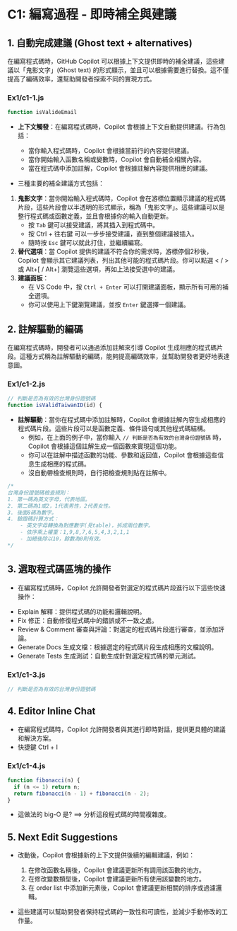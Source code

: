# C1: 編寫過程 - 即時補全與建議

## 1. 自動完成建議 (Ghost text + alternatives)

在編寫程式碼時，GitHub Copilot 可以根據上下文提供即時的補全建議，這些建議以「鬼影文字」(Ghost text) 的形式顯示，並且可以根據需要進行替換。這不僅提高了編碼效率，還幫助開發者探索不同的實現方式。

### Ex1/c1-1.js
```javascript
function isValideEmail 
```

* **上下文觸發**：在編寫程式碼時，Copilot 會根據上下文自動提供建議。行為包括：
   - 當你輸入程式碼時，Copilot 會根據當前行的內容提供建議。
   - 當你開始輸入函數名稱或變數時，Copilot 會自動補全相關內容。
   - 當在程式碼中添加註解，Copilot 會根據註解內容提供相應的建議。


* 三種主要的補全建議方式包括：
1. **鬼影文字**：當你開始輸入程式碼時，Copilot 會在游標位置顯示建議的程式碼片段，這些片段會以半透明的形式顯示，稱為「鬼影文字」。這些建議可以是整行程式碼或函數定義，並且會根據你的輸入自動更新。
    - 按 `Tab` 鍵可以接受建議，將其插入到程式碼中。
    - 按 Ctrl + 往右鍵 可以一步步接受建議，直到整個建議被插入。
    - 隨時按 `Esc` 鍵可以就此打住，並繼續編寫。
2. **替代選項**：當 Copilot 提供的建議不符合你的需求時，游標停個2秒後，Copilot 會顯示其它建議列表，列出其他可能的程式碼片段。你可以點選 < / > 或 Alt+[ / Alt+] 瀏覽這些選項，再如上法接受選中的建議。
3. **建議面板**：
    - 在 VS Code 中，按 `Ctrl + Enter` 可以打開建議面板，顯示所有可用的補全選項。
    - 你可以使用上下鍵瀏覽建議，並按 `Enter` 鍵選擇一個建議。

## 2. 註解驅動的編碼

在編寫程式碼時，開發者可以通過添加註解來引導 Copilot 生成相應的程式碼片段。這種方式稱為註解驅動的編碼，能夠提高編碼效率，並幫助開發者更好地表達意圖。

### Ex1/c1-2.js
```javascript
// 判斷是否為有效的台灣身份證號碼
function isValidTaiwanID(id) {
```

* **註解驅動**：當你在程式碼中添加註解時，Copilot 會根據註解內容生成相應的程式碼片段。這些片段可以是函數定義、條件語句或其他程式碼結構。
    - 例如，在上面的例子中，當你輸入 `// 判斷是否為有效的台灣身份證號碼` 時，Copilot 會根據這個註解生成一個函數來實現這個功能。
    - 你可以在註解中描述函數的功能、參數和返回值，Copilot 會根據這些信息生成相應的程式碼。
    - 沒自動帶檢查規則時，自行把檢查規則貼在註解中。
```javascript
/*
台灣身份證號碼檢查規則：
1. 第一碼為英文字母，代表地區。
2. 第二碼為1或2，1代表男性，2代表女性。
3. 後面8碼為數字。
4. 驗證碼計算方式：
    - 英文字母轉換為對應數字(見table)，拆成兩位數字。
    - 依序乘上權重：1,9,8,7,6,5,4,3,2,1,1
    - 加總後除以10，餘數為0則有效。
*/
```


## 3. 選取程式碼區塊的操作

* 在編寫程式碼時，Copilot 允許開發者對選定的程式碼片段進行以下這些快速操作：
- Explain 解釋：提供程式碼的功能和邏輯說明。
- Fix 修正：自動修復程式碼中的錯誤或不一致之處。
- Review & Comment 審查與評論：對選定的程式碼片段進行審查，並添加評論。
- Generate Docs 生成文檔：根據選定的程式碼片段生成相應的文檔說明。
- Generate Tests 生成測試：自動生成針對選定程式碼的單元測試。

### Ex1/c1-3.js
```javascript
// 判斷是否為有效的台灣身份證號碼
```

## 4. Editor Inline Chat

* 在編寫程式碼時，Copilot 允許開發者與其進行即時對話，提供更具體的建議和解決方案。
* 快捷鍵 Ctrl + I 

### Ex1/c1-4.js
```javascript
function fibonacci(n) {
  if (n <= 1) return n;
  return fibonacci(n - 1) + fibonacci(n - 2);
}
```

* 這做法的 big-O 是? ==> 分析這段程式碼的時間複雜度。

## 5. Next Edit Suggestions

* 改動後，Copilot 會根據新的上下文提供後續的編輯建議，例如：
  1. 在修改函數名稱後，Copilot 會建議更新所有調用該函數的地方。
  2. 在修改變數類型後，Copilot 會建議更新所有使用該變數的地方。
  3. 在 order list 中添加新元素後，Copilot 會建議更新相關的排序或過濾邏輯。

* 這些建議可以幫助開發者保持程式碼的一致性和可讀性，並減少手動修改的工作量。
